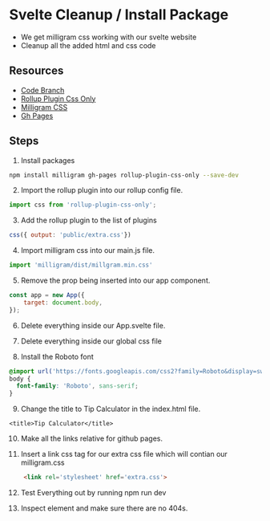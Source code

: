 # Svelte Cleanup / Install Package

- We get milligram css working with our svelte website
- Cleanup all the added html and css code

## Resources

- [Code Branch](https://github.com/phptuts/udemy-svelte-tip-calculator/tree/video-4-cleanup-install-packages)
- [Rollup Plugin Css Only](https://github.com/thgh/rollup-plugin-css-only)
- [Milligram CSS](https://milligram.io/)
- [Gh Pages](https://github.com/tschaub/gh-pages)

## Steps

1) Install packages

```bash
npm install milligram gh-pages rollup-plugin-css-only --save-dev
```

2) Import the rollup plugin into our rollup config file.

```javascript
import css from 'rollup-plugin-css-only';
```

3) Add the rollup plugin to the list of plugins 

```javascript
css({ output: 'public/extra.css'})
```

4) Import milligram css into our main.js file.

```javascript
import 'milligram/dist/millgram.min.css'
```

5) Remove the prop being inserted into our app component.

```javascript
const app = new App({
	target: document.body,
});
```

6) Delete everything inside our App.svelte file.

7) Delete everything inside our global css file

8) Install the Roboto font

```css
@import url('https://fonts.googleapis.com/css2?family=Roboto&display=swap');
body {
  font-family: 'Roboto', sans-serif;
}
```

9) Change the title to Tip Calculator in the index.html file.

```
<title>Tip Calculator</title>
```

10) Make all the links relative for github pages.

11) Insert a link css tag for our extra css file which will contian our milligram.css

```html
	<link rel='stylesheet' href='extra.css'>
```

12) Test Everything out by running npm run dev

13) Inspect element and make sure there are no 404s.

